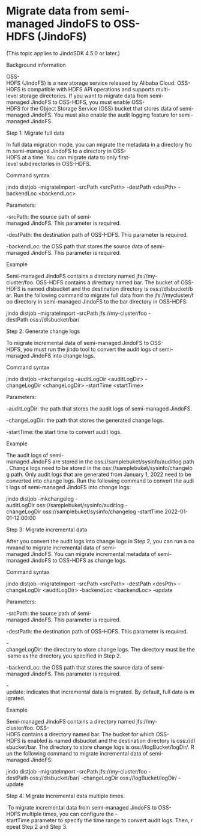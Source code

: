 # Migrate data from semi-managed JindoFS to OSS-HDFS (JindoFS)

(This topic applies to JindoSDK 4.5.0 or later.)

Background information

OSS-HDFS (JindoFS) is a new storage service released by Alibaba Cloud. OSS-HDFS is compatible with HDFS API operations and supports multi-level storage directories. If you want to migrate data from semi-managed JindoFS to OSS-HDFS, you must enable OSS-HDFS for the Object Storage Service (OSS) bucket that stores data of semi-managed JindoFS. You must also enable the audit logging feature for semi-managed JindoFS. 

Step 1: Migrate full data

In full data migration mode, you can migrate the metadata in a directory from semi-managed JindoFS to a directory in OSS-HDFS at a time. You can migrate data to only first-level subdirectories in OSS-HDFS. 

Command syntax

jindo distjob -migrateImport -srcPath <srcPath\> -destPath <desPth\> -backendLoc <backendLoc\>

Parameters:

\-srcPath: the source path of semi-managed JindoFS. This parameter is required.

\-destPath: the destination path of OSS-HDFS. This parameter is required.

\-backendLoc: the OSS path that stores the source data of semi-managed JindoFS. This parameter is required.

Example

Semi-managed JindoFS contains a directory named jfs://my-cluster/foo. OSS-HDFS contains a directory named bar. The bucket of OSS-HDFS is named dlsbucket and the destination directory is oss://dlsbucket/bar. Run the following command to migrate full data from the jfs://mycluster/foo directory in semi-managed JindoFS to the bar directory in OSS-HDFS:

jindo distjob -migrateImport -srcPath jfs://my-cluster/foo -destPath oss://dlsbucket/bar/

Step 2: Generate change logs

To migrate incremental data of semi-managed JindoFS to OSS-HDFS, you must run the jindo tool to convert the audit logs of semi-managed JindoFS into change logs.  

Command syntax

jindo distjob -mkchangelog -auditLogDir <auditLogDir\> -changeLogDir <changeLogDir\> -startTime <startTime\>

Parameters:

\-auditLogDir: the path that stores the audit logs of semi-managed JindoFS.

\-changeLogDir: the path that stores the generated change logs.

\-startTime: the start time to convert audit logs.

Example

The audit logs of semi-managed JindoFS are stored in the oss://samplebuket/sysinfo/auditlog path. Change logs need to be stored in the oss://samplebuket/sysinfo/changelog path. Only audit logs that are generated from January 1, 2022 need to be converted into change logs. Run the following command to convert the audit logs of semi-managed JindoFS into change logs:

jindo distjob -mkchangelog -auditLogDir oss://samplebuket/sysinfo/auditlog -changeLogDir oss://samplebuket/sysinfo/changelog -startTime 2022-01-01-12:00:00

Step 3: Migrate incremental data

After you convert the audit logs into change logs in Step 2, you can run a command to migrate incremental data of semi-managed JindoFS. You can migrate incremental metadata of semi-managed JindoFS to OSS-HDFS as change logs.  

Command syntax

jindo distjob -migrateImport -srcPath <srcPath\> -destPath <desPth\> -changeLogDir <auditLogDir\> -backendLoc <backendLoc\> -update

Parameters:

\-srcPath: the source path of semi-managed JindoFS. This parameter is required.

\-destPath: the destination path of OSS-HDFS. This parameter is required.

\-changeLogDir: the directory to store change logs. The directory must be the same as the directory you specified in Step 2.

\-backendLoc: the OSS path that stores the source data of semi-managed JindoFS. This parameter is required.

\-update: indicates that incremental data is migrated. By default, full data is migrated.

Example

Semi-managed JindoFS contains a directory named jfs://my-cluster/foo. OSS-HDFS contains a directory named bar. The bucket for which OSS-HDFS is enabled is named dlsbucket and the destination directory is oss://dlsbucket/bar. The directory to store change logs is oss://logBucket/logDir/. Run the following command to migrate incremental data of semi-managed JindoFS:

jindo distjob -migrateImport -srcPath jfs://my-cluster/foo -destPath oss://dlsbucket/bar/ -changeLogDir oss://logBucket/logDir/ -update

Step 4: Migrate incremental data multiple times.

 To migrate incremental data from semi-managed JindoFS to OSS-HDFS multiple times, you can configure the \-startTime parameter to specify the time range to convert audit logs. Then, repeat Step 2 and Step 3.